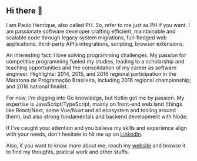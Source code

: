 ## Hi there 👋

I am Paulo Henrique, also called PH. So, refer to me just as PH if you want. I am passionate software developer crafting efficient, maintainable and scalable code through legacy system migrations, full-fledged web applications, third-party API’s integrations, scripting, browser extensions.

An interesting fact: I love solving programming challenges. My passion for competitive programming fueled my studies, leading to a scholarship and teaching opportunities and the consolidation of my career as software engineer. Highlights: 2014, 2015, and 2016 regional participation in the Maratona de Programação Brasileira, including 2016 regional championship; and 2016 national finalist.

For now, I’m digging into Go knowledge, but Kotlin got me by passion. My expertise is JavaScript/TypeScript, mainly on front-end web land (things like React/Next, some Vue/Nuxt and all ecosystem and tooling around them), but also strong fundamentals and backend development with Node.

If I've caught your attention and you believe my skills and experience align with your needs, don't hesitate to hit me up on [LinkedIn](https://www.linkedin.com/in/phenrique7/).

Also, if you want to know more about me, reach my [website](https://phenrique.me/) and browse it to find my thoughts, pratical work and other stuffs.

